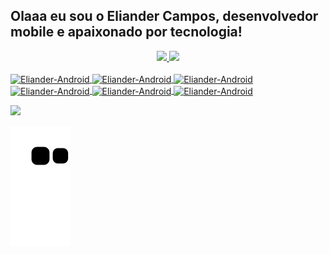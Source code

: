 ## Olaaa eu sou o Eliander Campos, desenvolvedor mobile e apaixonado por tecnologia!
<div align="center">
  <a href="https://github.com/eliander1">
  <img height="180em" src="https://github-readme-stats.vercel.app/api?username=eliander1&show_icons=true&theme=dark&include_all_commits=true&count_private=true"/>
  <img height="180em" src="https://github-readme-stats.vercel.app/api/top-langs/?username=eliander1&layout=compact&langs_count=7&theme=dark"/>
</div>


<div style="display: inline_block"><br>
 <img align="center" alt="Eliander-Android" height="30" width="40" img src="https://cdn.jsdelivr.net/gh/devicons/devicon/icons/androidstudio/androidstudio-original.svg" />
 <img align="center" alt="Eliander-Android" height="30" width="40" img src="https://cdn.jsdelivr.net/gh/devicons/devicon/icons/figma/figma-original.svg" />
 <img align="center" alt="Eliander-Android" height="30" width="40" img src="https://cdn.jsdelivr.net/gh/devicons/devicon/icons/flutter/flutter-original.svg" />
 <img align="center" alt="Eliander-Android" height="30" width="40" img src="https://cdn.jsdelivr.net/gh/devicons/devicon/icons/git/git-original.svg" />
 <img align="center" alt="Eliander-Android" height="30" width="40" img src="https://cdn.jsdelivr.net/gh/devicons/devicon/icons/python/python-original-wordmark.svg" />
 <img align="center" alt="Eliander-Android" height="30" width="40" img src="https://cdn.jsdelivr.net/gh/devicons/devicon/icons/firebase/firebase-plain-wordmark.svg" />
</div>


<div> 
 
  <a href="https://www.linkedin.com/in/eliander-desenvolvedor-mobile/" target="_blank"><img src="https://img.shields.io/badge/-LinkedIn-%230077B5?style=for-the-badge&logo=linkedin&logoColor=white" target="_blank"></a> 
 
  ![Snake animation](https://github.com/rafaballerini/rafaballerini/blob/output/github-contribution-grid-snake.svg)
 
</div>
